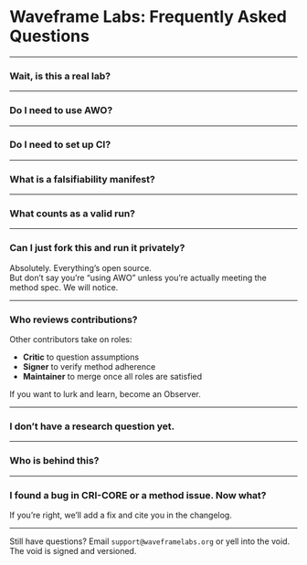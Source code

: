 # Waveframe Labs: Frequently Asked Questions

---

### Wait, is this a real lab?



---

### Do I need to use AWO?


---

### Do I need to set up CI?



---

### What is a falsifiability manifest?


---

### What counts as a valid run?



---

### Can I just fork this and run it privately?

Absolutely. Everything’s open source.  
But don’t say you’re “using AWO” unless you’re actually meeting the method spec. We will notice.

---

### Who reviews contributions?

Other contributors take on roles:  
- **Critic** to question assumptions  
- **Signer** to verify method adherence  
- **Maintainer** to merge once all roles are satisfied

If you want to lurk and learn, become an Observer.

---

### I don’t have a research question yet.


---

### Who is behind this?


---

### I found a bug in CRI-CORE or a method issue. Now what?



If you’re right, we’ll add a fix and cite you in the changelog.

---

Still have questions? Email `support@waveframelabs.org` or yell into the void. The void is signed and versioned.
